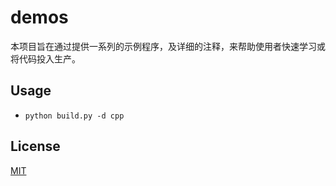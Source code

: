 # demos

本项目旨在通过提供一系列的示例程序，及详细的注释，来帮助使用者快速学习或将代码投入生产。

## Usage

- `python build.py -d cpp`

## License

[MIT](LICENSE)
